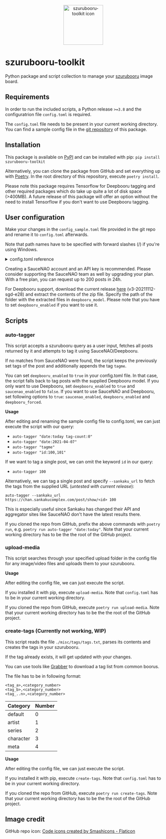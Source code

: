<p align="center">
<img src="https://cdn-icons-png.flaticon.com/512/2581/2581053.png"
  alt="szurubooru-toolkit icon"
  width="128" height="128">
</p>

# szurubooru-toolkit
Python package and script collection to manage your [szurubooru](https://github.com/rr-/szurubooru) image board.

## Requirements
In order to run the included scripts, a Python release `>=3.8` and the configuratrion file `config.toml` is required.

The `config.toml` file needs to be present in your current working directory.
You can find a sample config file in the [git repository](https://github.com/reluce/szurubooru-toolkit) of this package.

## Installation
This package is available on [PyPI](https://pypi.org/project/szurubooru-toolkit/) and can be installed with pip:
`pip install szurubooru-toolkit`

Alternatively, you can clone the package from GitHub and set everything up with [Poetry](https://python-poetry.org/docs/). In the root directory of this repository, execute `poetry install`.

Please note this package requires Tensorflow for Deepbooru tagging and other required packages which do take up quite a lot of disk space (>400MB).
A future release of this package will offer an option without the need to install Tensorflow if you don't want to use Deepbooru tagging.

## User configuration
Make your changes in the `config_sample.toml` file provided in the git repo and rename it to `config.toml` afterwards.

Note that path names have to be specified with forward slashes (/) if you're using Windows.

<details>
  <summary>config.toml reference</summary>

| Section | Option | Description | Examples/Default |
|---------|--------|-------------|-----------------|
| szurubooru | url | The URL of your szurubooru | `"https://szuru.example.com"` |
| szurubooru | username | Username which connects to the szuruboori API | `"my_szuru_user"` |
| szurubooru | api_token | API token of `username`. Generate one in szurubooru from _Account_ > _Login tokens_ > _Create token_ | `"my_api_token"` |
| szurubooru | public | If your szurubooru is reachable over the internet | `false` |
| auto_tagger | saucenao_api_token | In case you want to increase your daily query limit | `"my_saucenao_api_token"` |
| auto_tagger | saucenao_enabled | Set this to `false` and `deepbooru_enabled` to `true` if you only want to tag with Deepbooru | `true` |
| auto_tagger | deepbooru_enabled | If enabled, tag the post with Deepbooru if no tags with SauceNAO were found | `false` |
| auto_tagger | deepbooru_model | Path to the Deepbooru model | `"./misc/deepbooru/model-resnet_custom_v3.h5"` |
| auto_tagger | deepbooru_threshold | Define how accurate the matched tag from Deepbooru has to be | `"0.7"` |
| auto_tagger | deepbooru_forced | Always tag with SauceNAO and Deepbooru | `false` |
| auto_tagger | hide_progress | Set this to true to hide the progress bar | `false` |
| auto_tagger | tmp_path | Local path where media files get downloaded temporarily if you szurubooru is not public. | `/tmp`, `C:/Users/Foo/Desktop` |
| danbooru | user | Danbooru user | `"None"` |
| danbooru | api_key | Danbooru api key | `"None"` |
| gelbooru | user | Gelbooru user | `"None"` |
| gelbooru | api_ley | Gelbooru api key | `"None"` |
| konachan | user | Konachan user | `"None"` |
| konachan | password | Konachan password | `"None"` |
| yandere | user | Yandere user | `"None"` |
| yandere | password | Yandere password | `"None"` |
| pixiv | user | Pixiv user. Currently not being used. | `"None"` |
| pixiv | password | Pixiv password. Currently not being used. | `"None"` |
| pixiv | token | Pixiv token. Currently not being used. | `"None"` |
| upload_media | src_path | Every valid media file under this dir (recursively) will get uploaded | `"/local/path/to/upload/dir"` |
| upload_media | hide_progress | Set this to true to hide the progress bar | `false` |
| upload_media | cleanup | Set this to true if images in the `src_path` should be deleted after upload | `false` |
| upload_media | tags | These tags will get set for all uploaded posts. Separate them by a comma. | `["tagme", "tag1", "tag2", "tagN"]` |
| logging | log_enabled | If logging to a log file should be enabled | `false` |
| logging | log_file | Specify the path of the log file | `"C:/Users/Foo/Desktop/szurubooru_toolkit.log"` |
| logging | log_level | Specify the log level. `DEBUG` logs the most information | `"DEBUG"\|"INFO"\|"WARNING"\|"ERROR"\|"CRITICAL"` |
| logging | log_colorized | If the log file should be colorized. Requires compatible viewer (e.g. `less -r <log_file>`). | `true` |
</details>

Creating a SauceNAO account and an API key is recommended.
Please consider supporting the SauceNAO team as well by upgrading your plan.
With a free plan, you can request up to 200 posts in 24h.

For Deepbooru support, download the current release [here](https://github.com/KichangKim/DeepDanbooru/releases/tag/v3-20211112-sgd-e28) (v3-20211112-sgd-e28) and extract the contents of the zip file. Specify the path of the folder with the extracted files in `deepbooru_model`.
Please note that you have to set `deepbooru_enabled` if you want to use it.

## Scripts

### auto-tagger
This script accepts a szurubooru query as a user input, fetches all posts returned by it and attempts to tag it using SauceNAO/Deepbooru.

If no matches from SauceNAO were found, the script keeps the previously set tags of the post and additionally appends the tag `tagme`.

You can set `deepbooru_enabled` to `true` in your config.toml file. In that case, the script falls back to tag posts with the supplied Deepbooru model.
If you only want to use Deepbooru, set `deepbooru_enabled` to `true` and `saucenao_enabled` to `false`. If you want to use SauceNAO and Deepbooru, set following options to `true`: `saucenao_enabled`, `deepbooru_enabled` and `deepbooru_forced`.

__Usage__

After editing and renaming the sample config file to config.toml, we can just execute the script with our query:

* `auto-tagger "date:today tag-count:0"`
* `auto-tagger "date:2021-04-07"`
* `auto-tagger "tagme"`
* `auto-tagger "id:100,101"`

If we want to tag a single post, we can omit the keyword `id` in our query:

* `auto-tagger 100`

Alternatively, we can tag a single post and specify `--sankaku_url` to fetch the tags from the supplied URL (_untested with current release_):

`auto-tagger --sankaku_url https://chan.sankakucomplex.com/post/show/<id> 100`

This is especially useful since Sankaku has changed their API and aggregator sites like SauceNAO don't have the latest results there.

If you cloned the repo from GitHub, prefix the above commands with `poetry run`, e.g. `poetry run auto-tagger "date:today"`. Note that your current working directory has to be the the root of the GitHub project.

### upload-media
This script searches through your specified upload folder in the config file for any image/video files and uploads them to your szurubooru.

__Usage__

After editing the config file, we can just execute the script.

If you installed it with pip, execute `upload-media`. Note that `config.toml` has to be in your current working directory.

If you cloned the repo from GitHub, execute `poetry run upload-media`. Note that your current working directory has to be the the root of the GitHub project.

### create-tags (Currently not working, WIP)
This script reads the file `./misc/tags/tags.txt`, parses its contents and creates the tags in your szurubooru.

If the tag already exists, it will get updated with your changes.

You can use tools like [Grabber](https://github.com/Bionus/imgbrd-grabber) to download a tag list from common boorus.

The file has to be in following format:

```
<tag_a>,<category_number>
<tag_b>,<category_number>
<tag_..n>,<category_number>
```

|Category|Number|
|---|---|
|default|0|
|artist|1|
|series|2|
|character|3|
|meta|4|

__Usage__

After editing the config file, we can just execute the script.

If you installed it with pip, execute `create-tags`. Note that `config.toml` has to be in your current working directory.

If you cloned the repo from GitHub, execute `poetry run create-tags`. Note that your current working directory has to be the the root of the GitHub project.

## Image credit
GitHub repo icon: <a href="https://www.flaticon.com/free-icons/code" title="code icons">Code icons created by Smashicons - Flaticon</a>
